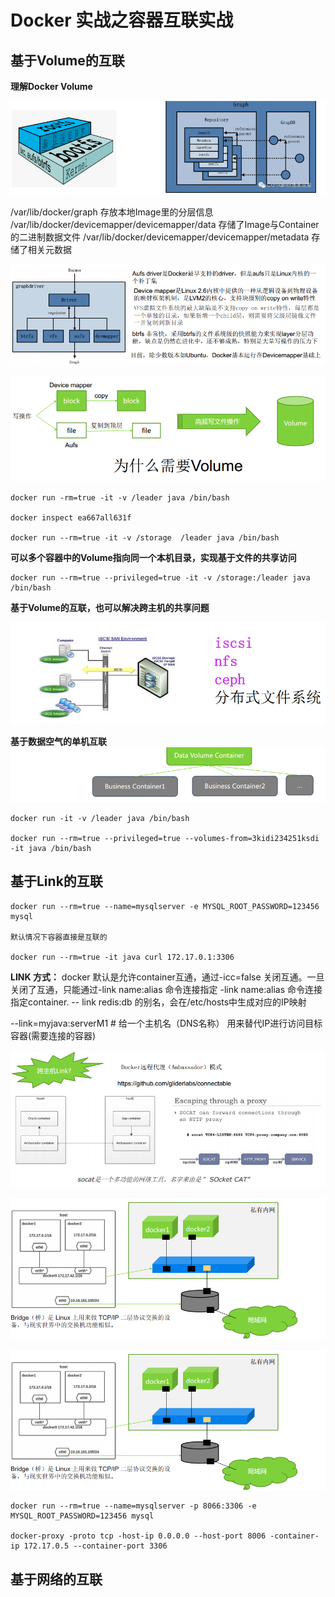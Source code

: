 # Docker 实战之容器互联实战 #

## 基于Volume的互联 ##

**理解Docker Volume**

![Docker Volume](./images/3.png "Docker Volume")

/var/lib/docker/graph 存放本地Image里的分层信息
/var/lib/docker/devicemapper/devicemapper/data 存储了Image与Container的二进制数据文件
/var/lib/docker/devicemapper/devicemapper/metadata 存储了相关元数据

![Docker Volume](./images/4.png "Docker Volume")

![Volume](./images/5.png "Volume")

	docker run -rm=true -it -v /leader java /bin/bash
	
	docker inspect ea667all631f

	docker run --rm=true -it -v /storage  /leader java /bin/bash

**可以多个容器中的Volume指向同一个本机目录，实现基于文件的共享访问**
	
	docker run --rm=true --privileged=true -it -v /storage:/leader java /bin/bash

**基于Volume的互联，也可以解决跨主机的共享问题**

![Volume跨主机](./images/6.png "Volume跨主机")

**基于数据空气的单机互联**
![Volume单机](./images/7.png "Volume单机")

	docker run -it -v /leader java /bin/bash

	docker run --rm=true --privileged=true --volumes-from=3kidi234251ksdi -it java /bin/bash

## 基于Link的互联 ##

	docker run --rm=true --name=mysqlserver -e MYSQL_ROOT_PASSWORD=123456 mysql
	
	默认情况下容器直接是互联的
	
	docker run --rm=true -it java curl 172.17.0.1:3306

**LINK 方式：**
docker 默认是允许container互通，通过-icc=false 关闭互通。一旦关闭了互通，只能通过-link name:alias 命令连接指定 -link name:alias 命令连接指定container.
-- link redis:db 的别名，会在/etc/hosts中生成对应的IP映射

--link=myjava:serverM1   # 给一个主机名（DNS名称） 用来替代IP进行访问目标容器(需要连接的容器)

![Volume单机](./images/8.png "Volume单机")

![Volume单机](./images/9.png "Volume单机")

![Volume单机](./images/9.png "Volume单机")

	docker run --rm=true --name=mysqlserver -p 8066:3306 -e MYSQL_ROOT_PASSWORD=123456 mysql

	docker-proxy -proto tcp -host-ip 0.0.0.0 --host-port 8006 -container-ip 172.17.0.5 --container-port 3306

## 基于网络的互联 ##